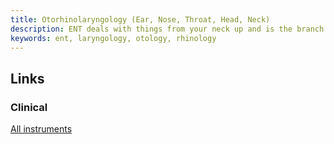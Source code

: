 ```yaml
---
title: Otorhinolaryngology (Ear, Nose, Throat, Head, Neck)
description: ENT deals with things from your neck up and is the branch of medicine in which common cold is treated under
keywords: ent, laryngology, otology, rhinology
---
```


## Links ##
### Clinical ###
[All instruments](http://entinstruments.blogspot.com)
